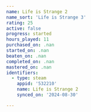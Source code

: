 ```yaml
---
name: Life is Strange 2
name_sort: 'Life is Strange 3'
rating: 25
active: false
progress: started
hours_played: 11
purchased_on: .nan
started_on: .nan
beaten_on: .nan
completed_on: .nan
mastered_on: .nan
identifiers:
  - type: steam
    appid: '532210'
    name: Life is Strange 2
    synced_on: '2024-08-30'

---
```

